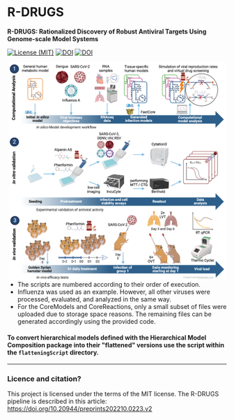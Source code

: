 # R-DRUGS

**R-DRUGS: Rationalized Discovery of Robust Antiviral Targets Using Genome-scale Model Systems**

[![License (MIT)](https://img.shields.io/badge/license-MIT-blue.svg?style=plastic)](http://opensource.org/licenses/MIT)
[![DOI](https://img.shields.io/badge/DOI-10.1093%2Fbioinformatics%2Fbtad437-blue.svg?style=plastic)](https://doi.org/10.20944/preprints202210.0223.v2)
[![DOI](https://zenodo.org/badge/550401391.svg?style=plastic)](https://doi.org/10.5281/zenodo.15103805)

<img align="right" src="R-DRUGS_pipeline.png" alt="drawing" width="500"/>

- The scripts are numbered according to their order of execution. 
- Influenza was used as an example. However, all other viruses were processed, evaluated, and analyzed in the same way. 
- For the CoreModels and CoreReactions, only a small subset of files were uploaded due to storage space reasons. The remaining files can be generated accordingly using the provided code. 

#### To convert hierarchical models defined with the Hierarchical Model Composition package into their "flattened" versions use the script within the `flatteningScript` directory. 
___________________________________________________________________________________________________________

### Licence and citation?
This project is licensed under the terms of the MIT license. 
The R-DRUGS pipeline is described in this article: https://doi.org/10.20944/preprints202210.0223.v2
